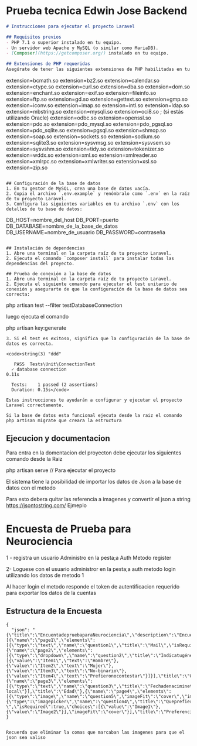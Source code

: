 <h1>Prueba tecnica Edwin Jose Backend</h1>

```markdown
# Instrucciones para ejecutar el proyecto Laravel

## Requisitos previos
- PHP 7.1 o superior instalado en tu equipo.
- Un servidor web Apache y MySQL (o similar como MariaDB).
- [Composer](https://getcomposer.org/) instalado en tu equipo.

## Extensiones de PHP requeridas
Asegúrate de tener las siguientes extensiones de PHP habilitadas en tu archivo `php.ini`:
```
extension=bcmath.so
extension=bz2.so
extension=calendar.so
extension=ctype.so
extension=curl.so
extension=dba.so
extension=dom.so
extension=enchant.so
extension=exif.so
extension=fileinfo.so
extension=ftp.so
extension=gd.so
extension=gettext.so
extension=gmp.so
extension=iconv.so
extension=imap.so
extension=intl.so
extension=ldap.so
extension=mbstring.so
extension=mysqli.so
extension=oci8.so ; (si estás utilizando Oracle)
extension=odbc.so
extension=openssl.so
extension=pdo.so
extension=pdo_mysql.so
extension=pdo_pgsql.so
extension=pdo_sqlite.so
extension=pgsql.so
extension=shmop.so
extension=soap.so
extension=sockets.so
extension=sodium.so
extension=sqlite3.so
extension=sysvmsg.so
extension=sysvsem.so
extension=sysvshm.so
extension=tidy.so
extension=tokenizer.so
extension=wddx.so
extension=xml.so
extension=xmlreader.so
extension=xmlrpc.so
extension=xmlwriter.so
extension=xsl.so
extension=zip.so
```

## Configuración de la base de datos
1. En tu gestor de MySQL, crea una base de datos vacía.
2. Copia el archivo `.env.example` y renómbralo como `.env` en la raíz de tu proyecto Laravel.
3. Configura las siguientes variables en tu archivo `.env` con los detalles de tu base de datos:
```
DB_HOST=nombre_del_host
DB_PORT=puerto
DB_DATABASE=nombre_de_la_base_de_datos
DB_USERNAME=nombre_de_usuario
DB_PASSWORD=contraseña
```

## Instalación de dependencias
1. Abre una terminal en la carpeta raíz de tu proyecto Laravel.
2. Ejecuta el comando `composer install` para instalar todas las dependencias del proyecto.

## Prueba de conexión a la base de datos
1. Abre una terminal en la carpeta raíz de tu proyecto Laravel.
2. Ejecuta el siguiente comando para ejecutar el test unitario de conexión y asegurarte de que la configuración de la base de datos sea correcta:
```
php artisan test --filter testDatabaseConnection

luego ejecuta el comando

php artisan key:generate
```
3. Si el test es exitoso, significa que la configuración de la base de datos es correcta.

<code>string(3) "ddd"

   PASS  Tests\Unit\ConnectionTest
  ✓ database connection                                                                                                                    0.11s  

  Tests:    1 passed (2 assertions)
  Duration: 0.15s</code>

Estas instrucciones te ayudarán a configurar y ejecutar el proyecto Laravel correctamente.

Si la base de datos esta funcional ejecuta desde la raiz el comando php artisan migrate que creara la estructura
``` 
<h2> Ejecucion y documentacion </h2>
Para entra en la domentacion del proyecton debe ejecutar los siguientes comando desde la Raiz

php artisan serve // Para ejecutar el proyecto


El sistema tiene la posibilidad de importar los datos de Json a la base de datos con el metodo 

Para esto debera quitar las referencia a imagenes y convertir el json a string https://jsontostring.com/ Ejmeplo 

# Encuesta de Prueba para Neurociencia


1 - registra un usuario Administro en la pesta;a Auth Metodo register 

2-  Loguese con el usuario administror en la pesta;a auth metodo login utilizando los datos de metodo 1

Al hacer login el metodo responde el token de autentificacion requerido para exportar los datos de la cuentas 

## Estructura de la Encuesta

```string
{
  "json": "{\"title\":\"EncuentadepruebaparaNeurociencia\",\"description\":\"Encuestadepruebaweb\",\"logoPosition\":\"right\",\"pages\":[{\"name\":\"page1\",\"elements\":[{\"type\":\"text\",\"name\":\"question1\",\"title\":\"Mail\",\"isRequired\":true,\"inputType\":\"email\"}],\"title\":\"Email\"},{\"name\":\"page2\",\"elements\":[{\"type\":\"dropdown\",\"name\":\"question2\",\"title\":\"Indicatugénero\",\"isRequired\":true,\"choices\":[{\"value\":\"Item1\",\"text\":\"Hombre\"},{\"value\":\"Item2\",\"text\":\"Mujer\"},{\"value\":\"Item3\",\"text\":\"No-binario\"},{\"value\":\"Item4\",\"text\":\"Prefieronocontestar\"}]}],\"title\":\"Genero\"},{\"name\":\"page3\",\"elements\":[{\"type\":\"text\",\"name\":\"question3\",\"title\":\"Fechadenacimineto\",\"isRequired\":true,\"inputType\":\"datetime-local\"}],\"title\":\"Edad\"},{\"name\":\"page4\",\"elements\":[{\"type\":\"image\",\"name\":\"question5\",\"imageFit\":\"cover\",\"imageHeight\":\"auto\",\"imageWidth\":\"100%\"},{\"type\":\"imagepicker\",\"name\":\"question4\",\"title\":\"Queprefieres?\",\"isRequired\":true,\"choices\":[{\"value\":\"Image1\"},{\"value\":\"Image2\"}],\"imageFit\":\"cover\"}],\"title\":\"Preferencia\"}]}"
}


Recuerda que eliminar la comas que marcaban las imagenes para que el json sea valiso 

